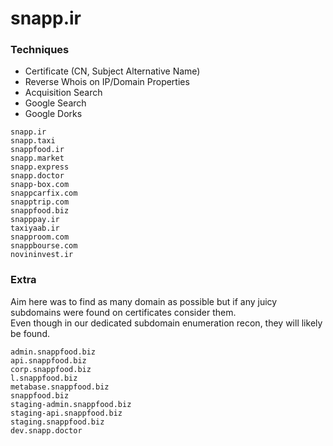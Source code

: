 
# snapp.ir
### Techniques
- Certificate (CN, Subject Alternative Name)
- Reverse Whois on IP/Domain Properties
- Acquisition Search
- Google Search 
- Google Dorks

```
snapp.ir
snapp.taxi
snappfood.ir
snapp.market
snapp.express
snapp.doctor
snapp-box.com
snappcarfix.com
snapptrip.com
snappfood.biz
snapppay.ir
taxiyaab.ir
snapproom.com
snappbourse.com
novininvest.ir
```

### Extra
Aim here was to find as many domain as possible but if any juicy subdomains were found on certificates consider them.
<br/>
Even though in our dedicated subdomain enumeration recon, they will likely be found.
```
admin.snappfood.biz
api.snappfood.biz
corp.snappfood.biz 
l.snappfood.biz
metabase.snappfood.biz 
snappfood.biz
staging-admin.snappfood.biz
staging-api.snappfood.biz 
staging.snappfood.biz
dev.snapp.doctor
```

